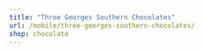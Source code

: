 ```yaml
---
title: "Three Georges Southern Chocolates"
url: /mobile/three-georges-southern-chocolates/
shop: chocolate
---
```

